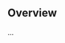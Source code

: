 <!-- Note: Please must use one of our issue templates to file an issue! 🛑 -->
<!-- 👉 https://github.com/philly-js-club/philly-js-club-website/issues/new/choose 👈 -->
<!-- **Issues that should have been filed with a template will be closed without action, and we will ask you to use a template.** -->

<!-- This blank issue template is only for issues that don't fit any of the templates. -->

## Overview

...
